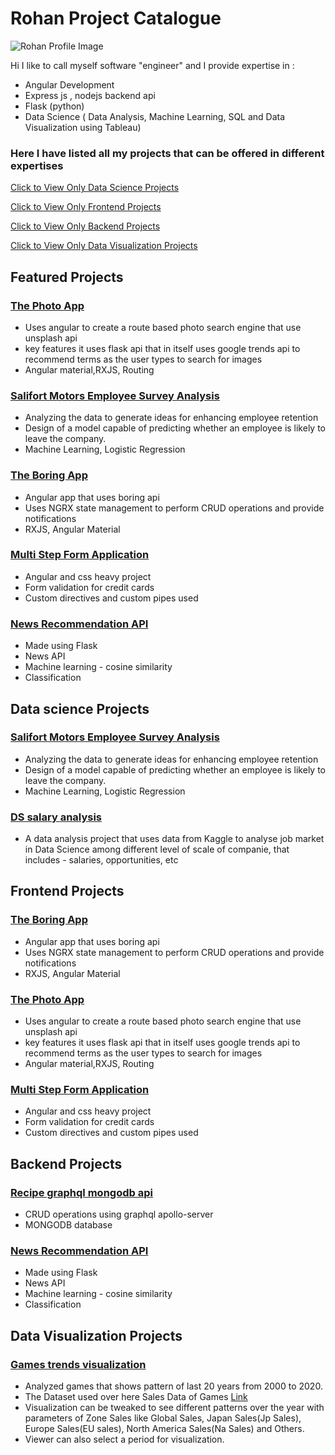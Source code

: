 # Rohan Project Catalogue
![Rohan Profile Image ](https://res.cloudinary.com/dvfjbyf7s/image/upload/v1519431164/Rohan.jpg)

Hi I like to call myself software "engineer" and I provide expertise in :
- Angular Development
- Express js , nodejs backend api
- Flask (python) 
-  Data Science ( Data Analysis, Machine Learning, SQL and Data Visualization using Tableau) 


### Here I have listed all my projects that can be offered in different expertises

[Click to View Only Data Science Projects](#ds)

[Click to View Only Frontend Projects](#fe)

[Click to View Only Backend Projects](#flask)

[Click to View Only Data Visualization Projects](#viz)


## Featured Projects

### [The Photo App](https://github.com/rohanayush/Photo-APP)
- Uses angular to create a route based photo search engine that use unsplash api
- key features it uses flask api that in itself uses google trends api to recommend terms as the user types to search for images
- Angular material,RXJS, Routing


### [Salifort Motors Employee Survey Analysis](https://github.com/rohanayush/SaliMotors-HR-analytics)
- Analyzing the data to generate ideas for enhancing employee retention
- Design of a model capable of predicting whether an employee is likely to leave the company.
- Machine Learning, Logistic Regression

### [The Boring App](https://github.com/rohanayush/The-Bored-App/tree/master)
- Angular app that uses boring api 
- Uses NGRX state management to perform CRUD operations and provide notifications
- RXJS, Angular Material

### [Multi Step Form Application](https://github.com/rohanayush/hurrey-app)
- Angular and css heavy project
- Form validation for credit cards
- Custom directives and custom pipes used

### [News Recommendation API](https://github.com/rohanayush/News-recommendation-on-search-using-ML-and-News-API/tree/master)
- Made using Flask
- News API
- Machine learning - cosine similarity 
- Classification



## Data science Projects <a id="ds"></a>

### [Salifort Motors Employee Survey Analysis](https://github.com/rohanayush/SaliMotors-HR-analytics)
- Analyzing the data to generate ideas for enhancing employee retention
- Design of a model capable of predicting whether an employee is likely to leave the company.
- Machine Learning, Logistic Regression

### [DS salary analysis](https://github.com/rohanayush/DS-salary-analysis) 
- A data analysis project that uses data from Kaggle to analyse job market in Data Science among different level of scale of companie, that includes - salaries, opportunities, etc

## Frontend Projects <a id="fe"></a>

### [The Boring App](https://github.com/rohanayush/The-Bored-App/tree/master)
- Angular app that uses boring api 
- Uses NGRX state management to perform CRUD operations and provide notifications
- RXJS, Angular Material


### [The Photo App](https://github.com/rohanayush/Photo-APP)
- Uses angular to create a route based photo search engine that use unsplash api
- key features it uses flask api that in itself uses google trends api to recommend terms as the user types to search for images
- Angular material,RXJS, Routing

### [Multi Step Form Application](https://github.com/rohanayush/hurrey-app)
- Angular and css heavy project
- Form validation for credit cards
- Custom directives and custom pipes used


## Backend Projects <a id="flask"></a>

### [ Recipe graphql mongodb api](https://github.com/rohanayush/graphql-recipe-api/tree/main)
- CRUD operations using graphql apollo-server
- MONGODB database

### [News Recommendation API](https://github.com/rohanayush/News-recommendation-on-search-using-ML-and-News-API/tree/master)
- Made using Flask
- News API
- Machine learning - cosine similarity 
- Classification

## Data Visualization Projects <a id="viz"></a>

### [Games trends visualization](https://public.tableau.com/app/profile/rohan.ayush/viz/shared/YCGD3Q2D4)
- Analyzed games that shows pattern of last 20 years from 2000 to 2020.
- The Dataset used over here Sales Data of Games [Link](https://lnkd.in/dwtHmcDp)
- Visualization can be tweaked to see different patterns over the year with parameters of Zone Sales like Global Sales, Japan Sales(Jp Sales), Europe Sales(EU sales), North America Sales(Na Sales) and Others.
- Viewer can also select a period for visualization.

